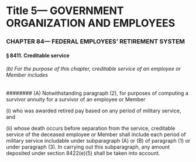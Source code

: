 
# Title 5— GOVERNMENT ORGANIZATION AND EMPLOYEES
### CHAPTER 84— FEDERAL EMPLOYEES’ RETIREMENT SYSTEM
#### § 8411. Creditable service
###### (b) For the purpose of this chapter, creditable service of an employee or Member includes
######## (A) Notwithstanding paragraph (2), for purposes of computing a survivor annuity for a survivor of an employee or Member

(i) who was awarded retired pay based on any period of military service, and

(ii) whose death occurs before separation from the service, creditable service of the deceased employee or Member shall include each period of military service includable under subparagraph (A) or (B) of paragraph (1) or under paragraph (3). In carrying out this subparagraph, any amount deposited under section 8422(e)(5) shall be taken into account.

